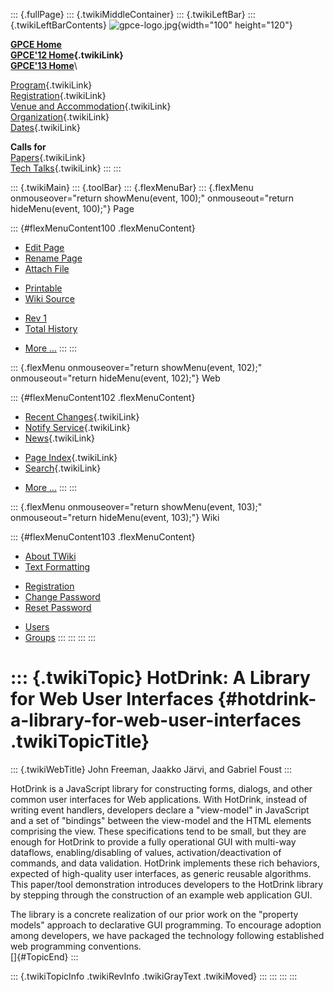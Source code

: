 ::: {.fullPage}
::: {.twikiMiddleContainer}
::: {.twikiLeftBar}
::: {.twikiLeftBarContents}
![gpce-logo.jpg](../pub/GPCE12/WebLeftBar/gpce-logo.jpg){width="100"
height="120"}

**[GPCE Home](http://program-transformation.org/Gpce)**\
**[GPCE\'12 Home](WebHome){.twikiLink}**\
**[GPCE\'13 Home](http://program-transformation.org/GPCE13/WebHome)**\

[Program](ConferenceProgram){.twikiLink}\
[Registration](GpceRegistration){.twikiLink}\
[Venue and Accommodation](VenueAccomodation){.twikiLink}\
[Organization](ConferenceOrganization){.twikiLink}\
[Dates](ImportantDates){.twikiLink}

**Calls for**\
[Papers](CallForPapers){.twikiLink}\
[Tech Talks](CallForTechTalks){.twikiLink}
:::
:::

::: {.twikiMain}
::: {.toolBar}
::: {.flexMenuBar}
::: {.flexMenu onmouseover="return showMenu(event, 100);" onmouseout="return hideMenu(event, 100);"}
Page

::: {#flexMenuContent100 .flexMenuContent}
-   [Edit
    Page](http://www.program-transformation.org/edit/GPCE12/P80Freeman?t=1536828827)
-   [Rename
    Page](http://www.program-transformation.org/rename/GPCE12/P80Freeman)
-   [Attach
    File](http://www.program-transformation.org/attach/GPCE12/P80Freeman)

<!-- -->

-   [Printable](http://www.program-transformation.org/view/GPCE12/P80Freeman?skin=print.pattern)
-   [Wiki
    Source](http://www.program-transformation.org/view/GPCE12/P80Freeman?skin=text&raw=on&contenttype=text/plain)

<!-- -->

-   [Rev
    1](http://www.program-transformation.org/view/GPCE12/P80Freeman?rev=1.1)
-   [Total
    History](http://www.program-transformation.org/rdiff/GPCE12/P80Freeman)

<!-- -->

-   [More
    \...](http://www.program-transformation.org/oops/GPCE12/P80Freeman?template=oopsmore&param1=1.1&param2=1.1)
:::
:::

::: {.flexMenu onmouseover="return showMenu(event, 102);" onmouseout="return hideMenu(event, 102);"}
Web

::: {#flexMenuContent102 .flexMenuContent}
-   [Recent Changes](WebChanges){.twikiLink}
-   [Notify Service](WebNotify){.twikiLink}
-   [News](WebNews){.twikiLink}

<!-- -->

-   [Page Index](WebIndex){.twikiLink}
-   [Search](WebSearch){.twikiLink}

<!-- -->

-   [More
    \...](http://www.program-transformation.org/oops/GPCE12/P80Freeman?template=oopsmore&param1=1.1&param2=1.1)
:::
:::

::: {.flexMenu onmouseover="return showMenu(event, 103);" onmouseout="return hideMenu(event, 103);"}
Wiki

::: {#flexMenuContent103 .flexMenuContent}
-   [About
    TWiki](http://www.program-transformation.org/view/TWiki/WebHome)
-   [Text
    Formatting](http://www.program-transformation.org/view/TWiki/TextFormattingRules)

<!-- -->

-   [Registration](http://www.program-transformation.org/view/TWiki/TWikiRegistration)
-   [Change
    Password](http://www.program-transformation.org/view/TWiki/ChangePassword)
-   [Reset
    Password](http://www.program-transformation.org/view/TWiki/ResetPassword)

<!-- -->

-   [Users](http://www.program-transformation.org/view/Main/TWikiUsers)
-   [Groups](http://www.program-transformation.org/view/Main/TWikiGroups)
:::
:::
:::
:::

::: {.twikiTopic}
HotDrink: A Library for Web User Interfaces {#hotdrink-a-library-for-web-user-interfaces .twikiTopicTitle}
===========================================

::: {.twikiWebTitle}
John Freeman, Jaakko Järvi, and Gabriel Foust
:::

HotDrink is a JavaScript library for constructing forms, dialogs, and
other common user interfaces for Web applications. With HotDrink,
instead of writing event handlers, developers declare a \"view-model\"
in JavaScript and a set of \"bindings\" between the view-model and the
HTML elements comprising the view. These specifications tend to be
small, but they are enough for HotDrink to provide a fully operational
GUI with multi-way dataflows, enabling/disabling of values,
activation/deactivation of commands, and data validation. HotDrink
implements these rich behaviors, expected of high-quality user
interfaces, as generic reusable algorithms. This paper/tool
demonstration introduces developers to the HotDrink library by stepping
through the construction of an example web application GUI.

The library is a concrete realization of our prior work on the
\"property models\" approach to declarative GUI programming. To
encourage adoption among developers, we have packaged the technology
following established web programming conventions.\
[]{#TopicEnd}
:::

::: {.twikiTopicInfo .twikiRevInfo .twikiGrayText .twikiMoved}
:::
:::
:::
:::
